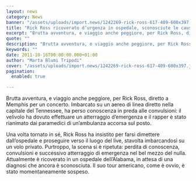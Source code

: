 ```yaml
---
layout: news
category: News
banner: "/assets/uploads/import.news/1242269-rick-ross-617-409-600x397.jpg"
title: "Rick Ross ricoverato d’urgenza in ospedale, sconosciute le cause del malore"
excerpt: "Brutta avventura, e viaggio anche peggiore, per Rick Ross, diretto a Memphis per un concerto. Imbarcato su un aereo di linea diretto nella capitale del Tennessee, ha perso conoscenza in preda alle convulsioni: il velivolo ha dovuto effettuare un atterraggio d’emergenza e il rapper è stato rianimato dai paramedici di un’ambulanza accorsa sul posto. Una [&hellip"
quote: ""
description: "Brutta avventura, e viaggio anche peggiore, per Rick Ross, diretto a Memphis per un concerto. Imbarcato su un aereo di linea diretto nella capitale del Tennessee, ha perso conoscenza in preda alle convulsioni: il velivolo ha dovuto effettuare un atterraggio d’emergenza e il rapper è stato rianimato dai paramedici di un’ambulanza accorsa sul posto. Una [&hellip"
keywords: ""
date: 2011-10-16T00:00:00.000+01:00
author: "Marta Blumi Tripodi"
cover: "/assets/uploads/import.news/1242269-rick-ross-617-409-600x397.jpg"
pagination:
  enabled: true

---
```


Brutta avventura, e viaggio anche peggiore, per Rick Ross, diretto a Memphis per un concerto. Imbarcato su un aereo di linea diretto nella capitale del Tennessee, ha perso conoscenza in preda alle convulsioni: il velivolo ha dovuto effettuare un atterraggio d’emergenza e il rapper è stato rianimato dai paramedici di un’ambulanza accorsa sul posto.

Una volta tornato in sé, Rick Ross ha insistito per farsi dimettere dall’ospedale e proseguire verso il luogo del live, stavolta imbarcandosi su un volo privato. Purtroppo, la scena si è ripetuta: perdita di conoscenza, convulsioni e successivo atterraggio di emergenza nel bel mezzo del nulla. Attualmente è ricoverato in un ospedale dell’Alabama, in attesa di una diagnosi che ancora è sconosciuta. Il suo tour americano, come è ovvio, è stato momentaneamente sospeso.
